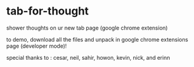 # tab-for-thought
shower thoughts on ur new tab page (google chrome extension)

to demo, download all the files and unpack in google chrome extensions page (developer mode)!

special thanks to : cesar, neil, sahir, howon, kevin, nick, and erinn
